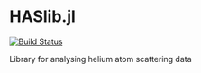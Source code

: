 # HASlib.jl

[![Build Status](https://travis-ci.com/feanor12/HASlib.jl.svg?branch=master)](https://travis-ci.com/feanor12/HASlib.jl)

Library for analysing helium atom scattering data
